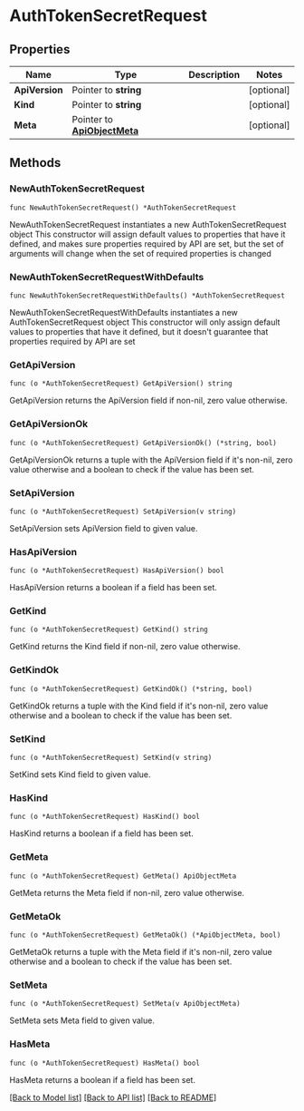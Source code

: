 # AuthTokenSecretRequest

## Properties

Name | Type | Description | Notes
------------ | ------------- | ------------- | -------------
**ApiVersion** | Pointer to **string** |  | [optional] 
**Kind** | Pointer to **string** |  | [optional] 
**Meta** | Pointer to [**ApiObjectMeta**](apiObjectMeta.md) |  | [optional] 

## Methods

### NewAuthTokenSecretRequest

`func NewAuthTokenSecretRequest() *AuthTokenSecretRequest`

NewAuthTokenSecretRequest instantiates a new AuthTokenSecretRequest object
This constructor will assign default values to properties that have it defined,
and makes sure properties required by API are set, but the set of arguments
will change when the set of required properties is changed

### NewAuthTokenSecretRequestWithDefaults

`func NewAuthTokenSecretRequestWithDefaults() *AuthTokenSecretRequest`

NewAuthTokenSecretRequestWithDefaults instantiates a new AuthTokenSecretRequest object
This constructor will only assign default values to properties that have it defined,
but it doesn't guarantee that properties required by API are set

### GetApiVersion

`func (o *AuthTokenSecretRequest) GetApiVersion() string`

GetApiVersion returns the ApiVersion field if non-nil, zero value otherwise.

### GetApiVersionOk

`func (o *AuthTokenSecretRequest) GetApiVersionOk() (*string, bool)`

GetApiVersionOk returns a tuple with the ApiVersion field if it's non-nil, zero value otherwise
and a boolean to check if the value has been set.

### SetApiVersion

`func (o *AuthTokenSecretRequest) SetApiVersion(v string)`

SetApiVersion sets ApiVersion field to given value.

### HasApiVersion

`func (o *AuthTokenSecretRequest) HasApiVersion() bool`

HasApiVersion returns a boolean if a field has been set.

### GetKind

`func (o *AuthTokenSecretRequest) GetKind() string`

GetKind returns the Kind field if non-nil, zero value otherwise.

### GetKindOk

`func (o *AuthTokenSecretRequest) GetKindOk() (*string, bool)`

GetKindOk returns a tuple with the Kind field if it's non-nil, zero value otherwise
and a boolean to check if the value has been set.

### SetKind

`func (o *AuthTokenSecretRequest) SetKind(v string)`

SetKind sets Kind field to given value.

### HasKind

`func (o *AuthTokenSecretRequest) HasKind() bool`

HasKind returns a boolean if a field has been set.

### GetMeta

`func (o *AuthTokenSecretRequest) GetMeta() ApiObjectMeta`

GetMeta returns the Meta field if non-nil, zero value otherwise.

### GetMetaOk

`func (o *AuthTokenSecretRequest) GetMetaOk() (*ApiObjectMeta, bool)`

GetMetaOk returns a tuple with the Meta field if it's non-nil, zero value otherwise
and a boolean to check if the value has been set.

### SetMeta

`func (o *AuthTokenSecretRequest) SetMeta(v ApiObjectMeta)`

SetMeta sets Meta field to given value.

### HasMeta

`func (o *AuthTokenSecretRequest) HasMeta() bool`

HasMeta returns a boolean if a field has been set.


[[Back to Model list]](../README.md#documentation-for-models) [[Back to API list]](../README.md#documentation-for-api-endpoints) [[Back to README]](../README.md)


